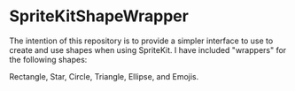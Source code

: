 # SpriteKitShapeWrapper

The intention of this repository is to provide a simpler interface to use to create and use shapes when using SpriteKit. I have included "wrappers" for the following shapes:

Rectangle, Star, Circle, Triangle, Ellipse, and Emojis. 
